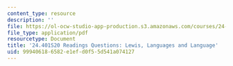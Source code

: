 ```yaml
---
content_type: resource
description: ''
file: https://ol-ocw-studio-app-production.s3.amazonaws.com/courses/24-401-proseminar-in-philosophy-ii-spring-2020/999406186582e1efd0f55d541a074127_MIT24_401S20_Questions5.pdf
file_type: application/pdf
resourcetype: Document
title: '24.401S20 Readings Questions: Lewis, Languages and Language'
uid: 99940618-6582-e1ef-d0f5-5d541a074127
---
```


